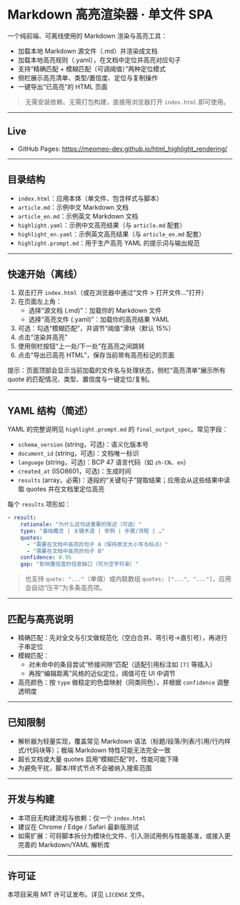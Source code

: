 # Markdown 高亮渲染器 · 单文件 SPA

一个纯前端、可离线使用的 Markdown 渲染与高亮工具：
- 加载本地 Markdown 源文件（.md）并渲染成文档
- 加载本地高亮规则（.yaml），在文档中定位并高亮对应句子
- 支持“精确匹配 + 模糊匹配（可调阈值）”两种定位模式
- 侧栏展示高亮清单、类型/置信度、定位与复制操作
- 一键导出“已高亮”的 HTML 页面

> 无需安装依赖、无需打包构建，直接用浏览器打开 `index.html` 即可使用。

---

## Live

- GitHub Pages: https://meomeo-dev.github.io/html_highlight_rendering/

---

## 目录结构

- `index.html`：应用本体（单文件、包含样式与脚本）
- `article.md`：示例中文 Markdown 文档
- `article_en.md`：示例英文 Markdown 文档
- `highlight.yaml`：示例中文高亮结果（与 `article.md` 配套）
- `highlight_en.yaml`：示例英文高亮结果（与 `article_en.md` 配套）
- `highlight.prompt.md`：用于生产高亮 YAML 的提示词与输出规范

---

## 快速开始（离线）

1) 双击打开 `index.html`（或在浏览器中通过“文件 > 打开文件…”打开）
2) 在页面左上角：
   - 选择“源文档 (.md)”：加载你的 Markdown 文件
   - 选择“高亮文件 (.yaml)”：加载你的高亮结果 YAML
3) 可选：勾选“模糊匹配”，并调节“阈值”滑块（默认 15%）
4) 点击“渲染并高亮”
5) 使用侧栏按钮“上一处/下一处”在高亮之间跳转
6) 点击“导出已高亮 HTML”，保存当前带有高亮标记的页面

提示：页面顶部会显示当前加载的文件名与处理状态，侧栏“高亮清单”展示所有 quote 的匹配情况、类型、置信度与一键定位/复制。

---

## YAML 结构（简述）

YAML 的完整说明见 `highlight.prompt.md` 的 `final_output_spec`。常见字段：

- `schema_version` (string，可选)：语义化版本号
- `document_id` (string，可选)：文档唯一标识
- `language` (string，可选)：BCP 47 语言代码（如 `zh-CN`、`en`）
- `created_at` (ISO8601，可选)：生成时间
- `results` (array，必需)：逐段的“关键句子”提取结果；应用会从这些结果中读取 quotes 并在文档里定位高亮

每个 `results` 项形如：

```yaml
- result:
    rationale: "为什么这句话重要的简述（可选）"
    type: "基础概念 | 关键术语 | 举例 | 步骤/流程 | …"
    quotes:
      - "需要在文档中高亮的句子 A（保持原文大小写与标点）"
      - "需要在文档中高亮的句子 B"
    confidence: 0.95
    gap: "影响置信度的信息缺口（可为空字符串）"
```

> 也支持 `quote: "..."`（单值）或内联数组 `quotes: ["...", "..."]`，应用会自动“压平”为多条高亮项。

---

## 匹配与高亮说明

- 精确匹配：先对全文与引文做规范化（空白合并、弯引号→直引号），再进行子串定位
- 模糊匹配：
  - 对未命中的条目尝试“桥接间隙”匹配（适配引用标注如 `[7]` 等插入）
  - 再按“编辑距离”风格的近似定位，阈值可在 UI 中调节
- 高亮颜色：按 `type` 做稳定的色盘映射（同类同色），并根据 `confidence` 调整透明度

---

## 已知限制

- 解析器为轻量实现，覆盖常见 Markdown 语法（标题/段落/列表/引用/行内样式/代码块等）；极端 Markdown 特性可能无法完全一致
- 超长文档或大量 quotes 启用“模糊匹配”时，性能可能下降
- 为避免干扰，脚本/样式节点不会被纳入搜索范围

---

## 开发与构建

- 本项目无构建流程与依赖：仅一个 `index.html`
- 建议在 Chrome / Edge / Safari 最新版测试
- 如需扩展：可将脚本拆分为模块化文件、引入测试用例与性能基准，或接入更完善的 Markdown/YAML 解析库

---

## 许可证

本项目采用 MIT 许可证发布。详见 `LICENSE` 文件。